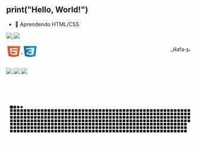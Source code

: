 ## print("Hello, World!")
- 🌱 Aprendendo HTML/CSS

<div>
  <a href="https://github.com/victorcosta1">
  <img height="180em" src="https://github-readme-stats.vercel.app/api?username=victorcosta1&show_icons=true&theme=blueberry&include_all_commits=true&count_private=true"/>
  <img height="180em" src="https://github-readme-stats.vercel.app/api/top-langs/?username=victorcosta1&layout=compact&langs_count=7&theme=blueberry"/>
</div>

  <div style="display: inline_block"><br>
  <img align="center" alt="victor-HTML" height="30" width="40" src="https://raw.githubusercontent.com/devicons/devicon/master/icons/html5/html5-original.svg">
  <img align="center" alt="victor-CSS" height="30" width="40" src="https://raw.githubusercontent.com/devicons/devicon/master/icons/css3/css3-original.svg">
  <img align="right" alt="Rafa-pic" height="150" style="border-radius:50px;" src="https://c.tenor.com/mKTS5nbF1zcAAAAd/cute-anime-dancing.gif">
</div>
 
 ##
  
  <div>
  <a href="https://www.instagram.com/victor.kjjkk/" target="_blank"><img src="https://img.shields.io/badge/-Instagram-%23E4405F?style=for-the-badge&logo=instagram&logoColor=white" target="_blank"></a>
  <a href="https://api.whatsapp.com/send?phone=5511968365630&text=Ol%C3%A1!%20Vim%20do%20github." target="_blank"><img src="https://img.shields.io/badge/WhatsApp-25D366?style=for-the-badge&logo=whatsapp&logoColor=white" target="_blank"></a>
  <a href="https://www.linkedin.com/in/victor-costa-/" target="_blank"><img src="https://img.shields.io/badge/-LinkedIn-%230077B5?style=for-the-badge&logo=linkedin&logoColor=white" target="_blank"></a>
  
 ![Snake animation](https://github.com/victorcosta1/victorcosta1/blob/output/github-contribution-grid-snake.svg)  
 
  </div>
